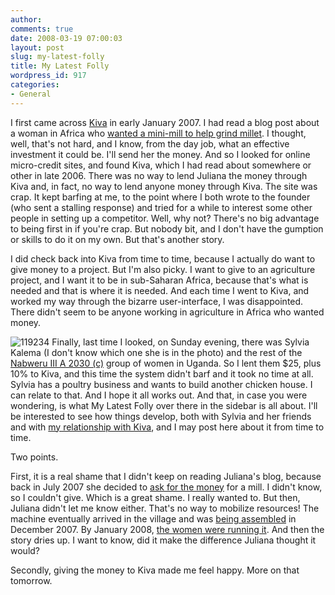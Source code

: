 ```yaml
---
author:
comments: true
date: 2008-03-19 07:00:03
layout: post
slug: my-latest-folly
title: My Latest Folly
wordpress_id: 917
categories:
- General
---
```


I first came across [Kiva](http://www.kiva.org/) in early January 2007. I had read a blog post about a woman in Africa who [wanted a mini-mill to help grind millet](http://julianagoesinternational.blogspot.com/2007/01/wooooo.html). I thought, well, that's not hard, and I know, from the day job, what an effective investment it could be. I'll send her the money. And so I looked for online micro-credit sites, and found Kiva, which I had read about somewhere or other in late 2006. There was no way to lend Juliana the money through Kiva and, in fact, no way to lend anyone money through Kiva. The site was crap. It kept barfing at me, to the point where I both wrote to the founder (who sent a stalling response) and tried for a while to interest some other people in setting up a competitor. Well, why not? There's no big advantage to being first in if you're crap. But nobody bit, and I don't have the gumption or skills to do it on my own. But that's another story.

I did check back into Kiva from time to time, because I actually do want to give money to a project. But I'm also picky. I want to give to an agriculture project, and I want it to be in sub-Saharan Africa, because that's what is needed and that is where it is needed. And each time I went to Kiva, and worked my way through the bizarre user-interface, I was disappointed. There didn't seem to be anyone working in agriculture in Africa who wanted money.

![119234](http://jeremycherfas.net/uploads/119234.jpg) Finally, last time I looked, on Sunday evening, there was Sylvia Kalema (I don't know which one she is in the photo) and the rest of the [Nabweru III A 2030 (c)](http://www.kiva.org/app.php?page=businesses&action=about&id=33024) group of women in Uganda. So I lent them $25, plus 10% to Kiva, and this time the system didn't barf and it took no time at all. Sylvia has a poultry business and wants to build another chicken house. I can relate to that. And I hope it all works out. And that, in case you were wondering, is what My Latest Folly over there in the sidebar is all about. I'll be interested to see how things develop, both with Sylvia and her friends and with [my relationship with Kiva](http://www.kiva.org/lender/jeremy3823), and I may post here about it from time to time.

Two points.

First, it is a real shame that I didn't keep on reading Juliana's blog, because back in July 2007 she decided to [ask for the money](http://julianagoesinternational.blogspot.com/2007/07/get-your-wallets-out-and-ready.html) for a mill. I didn't know, so I couldn't give. Which is a great shame. I really wanted to. But then, Juliana didn't let me know either. That's no way to mobilize resources! The machine eventually arrived in the village and was [being assembled](http://julianagoesinternational.blogspot.com/2007/12/im-still-alive-i-swear.html) in December 2007. By January 2008, [the women were running it](http://julianagoesinternational.blogspot.com/2008/01/cheezits-doritoes-and-cheese-puffs-i.html). And then the story dries up. I want to know, did it make the difference Juliana thought it would?

Secondly, giving the money to Kiva made me feel happy. More on that tomorrow.


